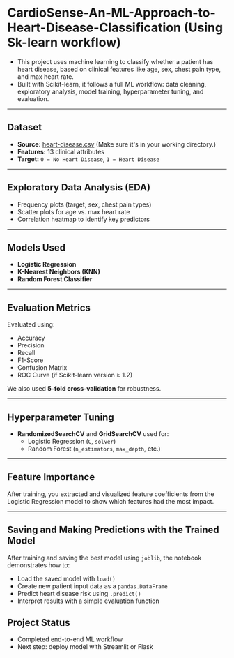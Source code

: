 # CardioSense-An-ML-Approach-to-Heart-Disease-Classification (Using Sk-learn workflow)

- This project uses machine learning to classify whether a patient has heart disease, based on clinical features like age, sex, chest pain type, and max heart rate.  
- Built with Scikit-learn, it follows a full ML workflow: data cleaning, exploratory analysis, model training, hyperparameter tuning, and evaluation.

---

## Dataset

- **Source:** [heart-disease.csv](https://www.kaggle.com/datasets/formyuse/heart-disease-csv) (Make sure it's in your working directory.)
- **Features:** 13 clinical attributes
- **Target:** `0 = No Heart Disease`, `1 = Heart Disease`

---

## Exploratory Data Analysis (EDA)

- Frequency plots (target, sex, chest pain types)
- Scatter plots for age vs. max heart rate
- Correlation heatmap to identify key predictors

---

## Models Used

- **Logistic Regression**
- **K-Nearest Neighbors (KNN)**
- **Random Forest Classifier**

---

## Evaluation Metrics

Evaluated using:

- Accuracy
- Precision
- Recall
- F1-Score
- Confusion Matrix
- ROC Curve (if Scikit-learn version ≥ 1.2)

We also used **5-fold cross-validation** for robustness.

---

## Hyperparameter Tuning

- **RandomizedSearchCV** and **GridSearchCV** used for:
  - Logistic Regression (`C`, `solver`)
  - Random Forest (`n_estimators`, `max_depth`, etc.)

---

## Feature Importance

After training, you extracted and visualized feature coefficients from the Logistic Regression model to show which features had the most impact.

---

## Saving and Making Predictions with the Trained Model

After training and saving the best model using `joblib`, the notebook demonstrates how to:
- Load the saved model with `load()`
- Create new patient input data as a `pandas.DataFrame`
- Predict heart disease risk using `.predict()`
- Interpret results with a simple evaluation function
  
## Project Status
- Completed end-to-end ML workflow
- Next step: deploy model with Streamlit or Flask

